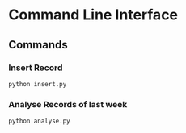 # Command Line Interface

## Commands

### Insert Record
```
python insert.py
```

### Analyse Records of last week
```
python analyse.py
```

